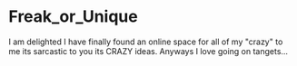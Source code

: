 # Freak_or_Unique
I am delighted I have finally found an online space for all of my "crazy" to me its sarcastic to you its CRAZY ideas. Anyways I love going on tangets...
